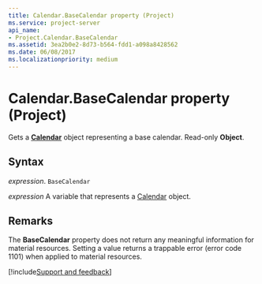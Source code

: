 ```yaml
---
title: Calendar.BaseCalendar property (Project)
ms.service: project-server
api_name:
- Project.Calendar.BaseCalendar
ms.assetid: 3ea2b0e2-8d73-b564-fdd1-a098a8428562
ms.date: 06/08/2017
ms.localizationpriority: medium
---
```



# Calendar.BaseCalendar property (Project)

Gets a **[Calendar](Project.Calendar.md)** object representing a base calendar. Read-only **Object**.


## Syntax

_expression_. `BaseCalendar`

_expression_ A variable that represents a [Calendar](./Project.Calendar.md) object.


## Remarks

The **BaseCalendar** property does not return any meaningful information for material resources. Setting a value returns a trappable error (error code 1101) when applied to material resources.

[!include[Support and feedback](~/includes/feedback-boilerplate.md)]